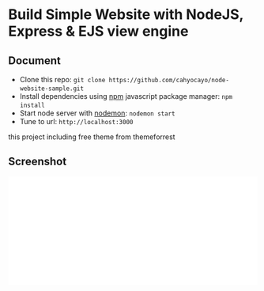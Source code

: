 # Build Simple Website with NodeJS, Express & EJS view engine

## Document
* Clone this repo: ``` git clone https://github.com/cahyocayo/node-website-sample.git ```
* Install dependencies using [npm](https://www.npmjs.com/) javascript package manager: ``` npm install ```
* Start node server with [nodemon](https://nodemon.io/): ``` nodemon start ```
* Tune to url: ``` http://localhost:3000 ```

this project including free theme from themeforrest


## Screenshot
<img src="public/img/blob-1.svg">
